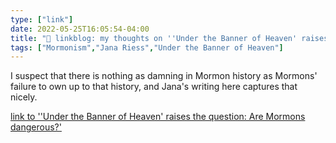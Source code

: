 ```yaml
---
type: ["link"]
date: 2022-05-25T16:05:54-04:00
title: "🔗 linkblog: my thoughts on ''Under the Banner of Heaven' raises the question: Are Mormons dangerous?'"
tags: ["Mormonism","Jana Riess","Under the Banner of Heaven"]
---
```

I suspect that there is nothing as damning in Mormon history as Mormons' failure to own up to that history, and Jana's writing here captures that nicely.
 

[link to ''Under the Banner of Heaven' raises the question: Are Mormons dangerous?'](https://religionnews.com/2022/05/25/under-the-banner-of-heaven-raises-the-question-are-mormons-dangerous/)
